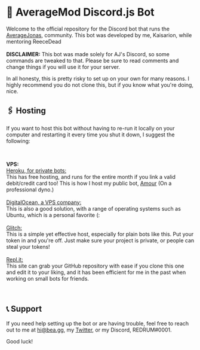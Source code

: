 # 🤖 AverageMod Discord.js Bot
Welcome to the official repository for the Discord bot that runs the [AverageJonas](https://discord.gg/AverageJonas), community. This bot was developed by me, Kaisarion, while mentoring ReeceDead <br/>
<br/>
**DISCLAIMER:** This bot was made solely for AJ's Discord, so some commands are tweaked to that. Please be sure to read comments and change things if you will use it for your server.

In all honesty, this is pretty risky to set up on your own for many reasons. I highly recommend you do not clone this, but if you know what you're doing, nice.

## 🖇 Hosting
If you want to host this bot without having to re-run it locally on your computer and restarting it every time you shut it down, I suggest the following:

<br/>

**VPS:** <br/>
[Heroku, for private bots:](https://heroku.com)<br/>This has free hosting, and runs for the entire month if you link a valid debit/credit card too! This is how I host my public bot, [Amour](https://amourbot.com) (On a professional dyno.) <br/>
<br/>
[DigitalOcean, a VPS company:](https://m.do.co/c/aecdbe57ea38)<br/>This is also a good solution, with a range of operating systems such as Ubuntu, which is a personal favorite (: <br/>
<br/>
[Glitch:](https://glitch.com/)<br/>This is a simple yet effective host, especially for plain bots like this. Put your token in and you're off. Just make sure your project is private, or people can steal your tokens! <br/>
<br/>
[Repl.it:](https://repl.it/)<br/>This site can grab your GitHub repository with ease if you clone this one and edit it to your liking, and it has been efficient for me in the past when working on small bots for friends.
<br/>

<br/>

## 📞 Support
If you need help setting up the bot or are having trouble, feel free to reach out to me at hi@bea.gg, my [Twitter](https://twitter.com/AmourKrim), or my Discord, REDRUM#0001.

Good luck!

